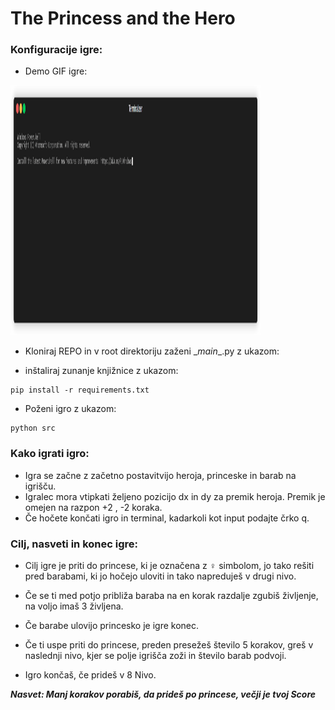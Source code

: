 # The Princess and the Hero

### Konfiguracije igre:

* Demo GIF igre:

<img src="https://github.com/ethernal12/The-Princess-and-the-Hero/blob/implement_end_game_logic/GIF_game_demo.gif" width="400" height="400">

* Kloniraj REPO in v root direktoriju zaženi \__main__.py z ukazom:

* inštaliraj zunanje knjižnice z ukazom:

~~~
pip install -r requirements.txt

~~~

* Poženi igro z ukazom:

~~~
python src
~~~

### Kako igrati igro:

* Igra se začne z začetno postavitvijo heroja, princeske in barab na igrišču.
* Igralec mora vtipkati željeno pozicijo dx in dy za premik heroja. Premik je omejen na razpon +2 , -2 koraka.
* Če hočete končati igro in terminal, kadarkoli kot input podajte črko q.

### Cilj, nasveti in konec igre:

* Cilj igre je priti do princese, ki je označena z ♀ simbolom, jo tako rešiti pred barabami, ki jo hočejo uloviti in
  tako napreduješ v drugi nivo.

* Če se ti med potjo približa baraba na en korak razdalje zgubiš življenje, na voljo imaš 3 življena.
* Če barabe ulovijo princesko je igre konec.
* Če ti uspe priti do princese, preden presežeš število 5 korakov, greš v naslednji nivo, kjer se polje igrišča zoži in
  število barab podvoji.
* Igro končaš, če prideš v 8 Nivo.

***Nasvet: Manj korakov porabiš, da prideš po princese, večji je tvoj Score***
